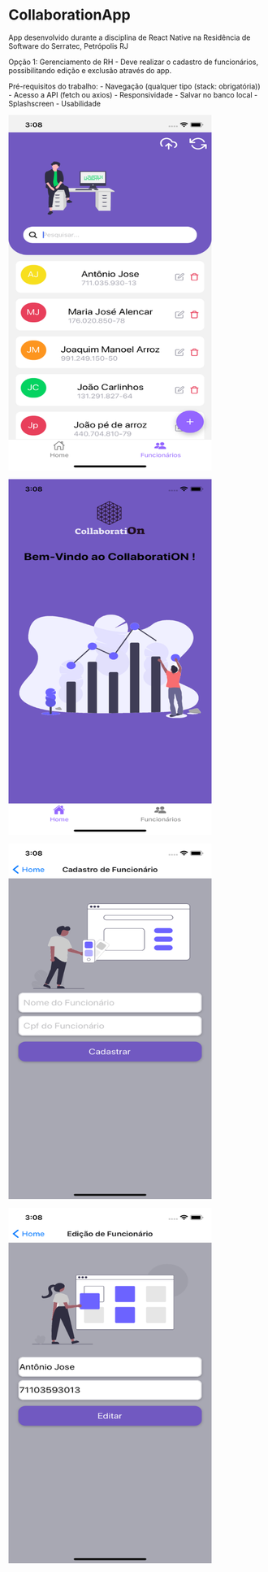 # CollaborationApp
App desenvolvido durante a disciplina de React Native na Residência de Software do Serratec, Petrópolis RJ

Opção 1: Gerenciamento de RH
    - Deve realizar o cadastro de funcionários, possibilitando edição e exclusão através do app.

Pré-requisitos do trabalho:
     - Navegação (qualquer tipo (stack: obrigatória))
     - Acesso a API (fetch ou axios)
     - Responsividade
     - Salvar no banco local
     - Splashscreen
     - Usabilidade
  
 
<p><img src="https://github.com/Rafaty/CollaborationApp/blob/master/screenshots/employees.png"  width="400" height="700" alt="test"></p>
<p><img src="https://github.com/Rafaty/CollaborationApp/blob/master/screenshots/home.png"  width="400" height="700" alt="test"></p>
<p><img src="https://github.com/Rafaty/CollaborationApp/blob/master/screenshots/new.png"  width="400" height="700" alt="test"></p>
<p><img src="https://github.com/Rafaty/CollaborationApp/blob/master/screenshots/edit.png"  width="400" height="700" alt="test"></p>





